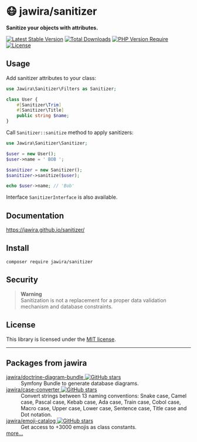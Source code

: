 # 😷 jawira/sanitizer

**Sanitize your objects with attributes.**

[![Latest Stable Version](http://poser.pugx.org/jawira/sanitizer/v)](https://packagist.org/packages/jawira/sanitizer)
[![Total Downloads](http://poser.pugx.org/jawira/sanitizer/downloads)](https://packagist.org/packages/jawira/sanitizer)
[![PHP Version Require](http://poser.pugx.org/jawira/sanitizer/require/php)](https://packagist.org/packages/jawira/sanitizer)
[![License](http://poser.pugx.org/jawira/sanitizer/license)](https://packagist.org/packages/jawira/sanitizer)

## Usage

Add sanitizer attributes to your class:

```php
use Jawira\Sanitizer\Filters as Sanitizer;

class User {
    #[Sanitizer\Trim]
    #[Sanitizer\Title]
    public string $name;
}
```

Call `Sanitizer::sanitize` method to apply sanitizers:

```php
use Jawira\Sanitizer\Sanitizer;

$user = new User();
$user->name = ' BOB ';

$sanitizer = new Sanitizer();
$sanitizer->sanitize($user);

echo $user->name; // 'Bob'
```

Interface `SanitizerInterface` is also available.

## Documentation

<https://jawira.github.io/sanitizer/>

## Install

```console
composer require jawira/sanitizer
```

## Security

> **Warning**<br>
> Sanitization is not a replacement for a proper data validation mechanism and
> database constraints.

## License

This library is licensed under the [MIT license](LICENSE.md).

***

## Packages from jawira

<dl>

<dt>
  <a href="https://packagist.org/packages/jawira/doctrine-diagram-bundle">jawira/doctrine-diagram-bundle
  <img alt="GitHub stars" src="https://badgen.net/github/stars/jawira/doctrine-diagram-bundle?icon=github"/></a>
</dt>
<dd>Symfony Bundle to generate database diagrams.</dd>

<dt>
  <a href="https://packagist.org/packages/jawira/case-converter">jawira/case-converter
  <img alt="GitHub stars" src="https://badgen.net/github/stars/jawira/case-converter?icon=github"/></a>
</dt>
<dd>Convert strings between 13 naming conventions: Snake case, Camel case,
  Pascal case, Kebab case, Ada case, Train case, Cobol case, Macro case,
  Upper case, Lower case, Sentence case, Title case and Dot notation.
</dd>

<dt>
  <a href="https://packagist.org/packages/jawira/emoji-catalog">jawira/emoji-catalog
  <img alt="GitHub stars" src="https://badgen.net/github/stars/jawira/emoji-catalog?icon=github"/></a>
</dt>
<dd>Get access to +3000 emojis as class constants.</dd>

<dt><a href="https://packagist.org/packages/jawira/">more...</a></dt>
</dl>
